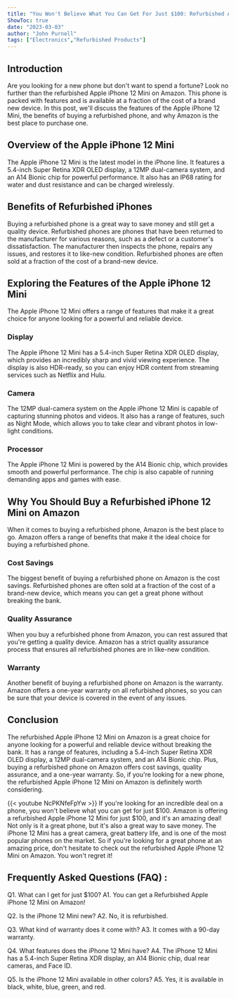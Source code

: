 ```yaml
---
title: "You Won't Believe What You Can Get For Just $100: Refurbished Apple iPhone 12 Mini on Amazon!"
ShowToc: true 
date: "2023-03-03"
author: "John Purnell" 
tags: ["Electronics","Refurbished Products"]
---
```

## Introduction
Are you looking for a new phone but don't want to spend a fortune? Look no further than the refurbished Apple iPhone 12 Mini on Amazon. This phone is packed with features and is available at a fraction of the cost of a brand new device. In this post, we'll discuss the features of the Apple iPhone 12 Mini, the benefits of buying a refurbished phone, and why Amazon is the best place to purchase one. 

## Overview of the Apple iPhone 12 Mini
The Apple iPhone 12 Mini is the latest model in the iPhone line. It features a 5.4-inch Super Retina XDR OLED display, a 12MP dual-camera system, and an A14 Bionic chip for powerful performance. It also has an IP68 rating for water and dust resistance and can be charged wirelessly. 

## Benefits of Refurbished iPhones
Buying a refurbished phone is a great way to save money and still get a quality device. Refurbished phones are phones that have been returned to the manufacturer for various reasons, such as a defect or a customer's dissatisfaction. The manufacturer then inspects the phone, repairs any issues, and restores it to like-new condition. Refurbished phones are often sold at a fraction of the cost of a brand-new device. 

## Exploring the Features of the Apple iPhone 12 Mini
The Apple iPhone 12 Mini offers a range of features that make it a great choice for anyone looking for a powerful and reliable device. 

### Display
The Apple iPhone 12 Mini has a 5.4-inch Super Retina XDR OLED display, which provides an incredibly sharp and vivid viewing experience. The display is also HDR-ready, so you can enjoy HDR content from streaming services such as Netflix and Hulu. 

### Camera
The 12MP dual-camera system on the Apple iPhone 12 Mini is capable of capturing stunning photos and videos. It also has a range of features, such as Night Mode, which allows you to take clear and vibrant photos in low-light conditions. 

### Processor
The Apple iPhone 12 Mini is powered by the A14 Bionic chip, which provides smooth and powerful performance. The chip is also capable of running demanding apps and games with ease. 

## Why You Should Buy a Refurbished iPhone 12 Mini on Amazon
When it comes to buying a refurbished phone, Amazon is the best place to go. Amazon offers a range of benefits that make it the ideal choice for buying a refurbished phone. 

### Cost Savings
The biggest benefit of buying a refurbished phone on Amazon is the cost savings. Refurbished phones are often sold at a fraction of the cost of a brand-new device, which means you can get a great phone without breaking the bank. 

### Quality Assurance
When you buy a refurbished phone from Amazon, you can rest assured that you're getting a quality device. Amazon has a strict quality assurance process that ensures all refurbished phones are in like-new condition. 

### Warranty
Another benefit of buying a refurbished phone on Amazon is the warranty. Amazon offers a one-year warranty on all refurbished phones, so you can be sure that your device is covered in the event of any issues. 

## Conclusion
The refurbished Apple iPhone 12 Mini on Amazon is a great choice for anyone looking for a powerful and reliable device without breaking the bank. It has a range of features, including a 5.4-inch Super Retina XDR OLED display, a 12MP dual-camera system, and an A14 Bionic chip. Plus, buying a refurbished phone on Amazon offers cost savings, quality assurance, and a one-year warranty. So, if you're looking for a new phone, the refurbished Apple iPhone 12 Mini on Amazon is definitely worth considering.

{{< youtube NcPKNfeFpYw >}} 
If you're looking for an incredible deal on a phone, you won't believe what you can get for just $100. Amazon is offering a refurbished Apple iPhone 12 Mini for just $100, and it's an amazing deal! Not only is it a great phone, but it's also a great way to save money. The iPhone 12 Mini has a great camera, great battery life, and is one of the most popular phones on the market. So if you're looking for a great phone at an amazing price, don't hesitate to check out the refurbished Apple iPhone 12 Mini on Amazon. You won't regret it!

## Frequently Asked Questions (FAQ) :
Q1. What can I get for just $100?
A1. You can get a Refurbished Apple iPhone 12 Mini on Amazon!

Q2. Is the iPhone 12 Mini new?
A2. No, it is refurbished.

Q3. What kind of warranty does it come with?
A3. It comes with a 90-day warranty.

Q4. What features does the iPhone 12 Mini have?
A4. The iPhone 12 Mini has a 5.4-inch Super Retina XDR display, an A14 Bionic chip, dual rear cameras, and Face ID.

Q5. Is the iPhone 12 Mini available in other colors?
A5. Yes, it is available in black, white, blue, green, and red.


